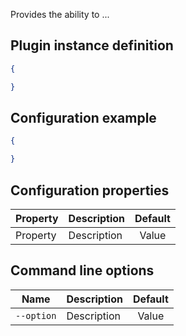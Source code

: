 Provides the ability to ...

## Plugin instance definition

```json
{

}
```

## Configuration example

```json
{

}
```

## Configuration properties

| Property | Description | Default |
|----------|-------------|:-------:|
| Property | Description | Value |

## Command line options

| Name | Description | Default |
|----------|-------------|:-------:|
| `--option` | Description | Value  |
